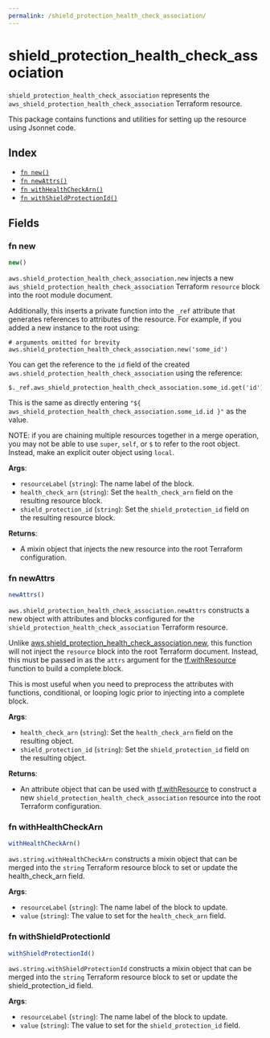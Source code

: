 ```yaml
---
permalink: /shield_protection_health_check_association/
---
```


# shield_protection_health_check_association

`shield_protection_health_check_association` represents the `aws_shield_protection_health_check_association` Terraform resource.



This package contains functions and utilities for setting up the resource using Jsonnet code.


## Index

* [`fn new()`](#fn-new)
* [`fn newAttrs()`](#fn-newattrs)
* [`fn withHealthCheckArn()`](#fn-withhealthcheckarn)
* [`fn withShieldProtectionId()`](#fn-withshieldprotectionid)

## Fields

### fn new

```ts
new()
```


`aws.shield_protection_health_check_association.new` injects a new `aws_shield_protection_health_check_association` Terraform `resource`
block into the root module document.

Additionally, this inserts a private function into the `_ref` attribute that generates references to attributes of the
resource. For example, if you added a new instance to the root using:

    # arguments omitted for brevity
    aws.shield_protection_health_check_association.new('some_id')

You can get the reference to the `id` field of the created `aws.shield_protection_health_check_association` using the reference:

    $._ref.aws_shield_protection_health_check_association.some_id.get('id')

This is the same as directly entering `"${ aws_shield_protection_health_check_association.some_id.id }"` as the value.

NOTE: if you are chaining multiple resources together in a merge operation, you may not be able to use `super`, `self`,
or `$` to refer to the root object. Instead, make an explicit outer object using `local`.

**Args**:
  - `resourceLabel` (`string`): The name label of the block.
  - `health_check_arn` (`string`): Set the `health_check_arn` field on the resulting resource block.
  - `shield_protection_id` (`string`): Set the `shield_protection_id` field on the resulting resource block.

**Returns**:
- A mixin object that injects the new resource into the root Terraform configuration.


### fn newAttrs

```ts
newAttrs()
```


`aws.shield_protection_health_check_association.newAttrs` constructs a new object with attributes and blocks configured for the `shield_protection_health_check_association`
Terraform resource.

Unlike [aws.shield_protection_health_check_association.new](#fn-new), this function will not inject the `resource`
block into the root Terraform document. Instead, this must be passed in as the `attrs` argument for the
[tf.withResource](https://github.com/tf-libsonnet/core/tree/main/docs#fn-withresource) function to build a complete block.

This is most useful when you need to preprocess the attributes with functions, conditional, or looping logic prior to
injecting into a complete block.

**Args**:
  - `health_check_arn` (`string`): Set the `health_check_arn` field on the resulting object.
  - `shield_protection_id` (`string`): Set the `shield_protection_id` field on the resulting object.

**Returns**:
  - An attribute object that can be used with [tf.withResource](https://github.com/tf-libsonnet/core/tree/main/docs#fn-withresource) to construct a new `shield_protection_health_check_association` resource into the root Terraform configuration.


### fn withHealthCheckArn

```ts
withHealthCheckArn()
```

`aws.string.withHealthCheckArn` constructs a mixin object that can be merged into the `string`
Terraform resource block to set or update the health_check_arn field.



**Args**:
  - `resourceLabel` (`string`): The name label of the block to update.
  - `value` (`string`): The value to set for the `health_check_arn` field.


### fn withShieldProtectionId

```ts
withShieldProtectionId()
```

`aws.string.withShieldProtectionId` constructs a mixin object that can be merged into the `string`
Terraform resource block to set or update the shield_protection_id field.



**Args**:
  - `resourceLabel` (`string`): The name label of the block to update.
  - `value` (`string`): The value to set for the `shield_protection_id` field.
